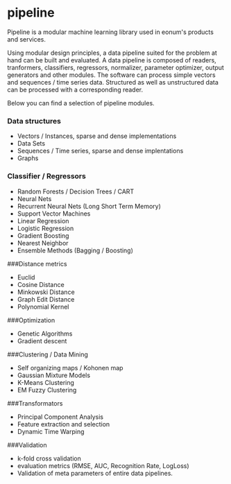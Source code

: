 pipeline
========

Pipeline is a modular machine learning library used in eonum's products and services.

Using modular design principles, a data pipeline suited for the problem at hand can be built and evaluated. A data pipeline is composed of readers, tranformers, classifiers, regressors, normalizer, parameter optimizer, output generators and other modules.
The software can process simple vectors and sequences / time series data. Structured as well as unstructured data can be processed with a corresponding reader.

Below you can find a selection of pipeline modules.

### Data structures
* Vectors / Instances, sparse and dense implementations
* Data Sets
* Sequences / Time series, sparse and dense implentations
* Graphs

### Classifier / Regressors
* Random Forests / Decision Trees / CART
* Neural Nets
* Recurrent Neural Nets (Long Short Term Memory)
* Support Vector Machines
* Linear Regression
* Logistic Regression
* Gradient Boosting
* Nearest Neighbor
* Ensemble Methods (Bagging / Boosting)

###Distance metrics
* Euclid
* Cosine Distance
* Minkowski Distance
* Graph Edit Distance
* Polynomial Kernel

###Optimization
* Genetic Algorithms
* Gradient descent

###Clustering / Data Mining
* Self organizing maps / Kohonen map
* Gaussian Mixture Models
* K-Means Clustering
* EM Fuzzy Clustering

###Transformators
* Principal Component Analysis
* Feature extraction and selection
* Dynamic Time Warping

###Validation
* k-fold cross validation
* evaluation metrics (RMSE, AUC, Recognition Rate, LogLoss)
* Validation of meta parameters of entire data pipelines.
